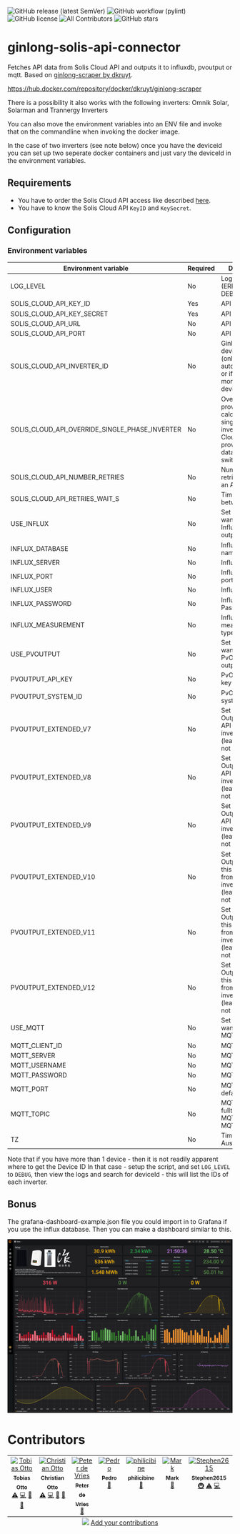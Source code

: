 ![GitHub release (latest SemVer)](https://img.shields.io/github/v/release/Gentleman1983/ginlong_solis_api_connector?sort=semver&style=plastic)
![GitHub workflow (pylint)](https://img.shields.io/github/actions/workflow/status/Gentleman1983/ginlong_solis_api_connector/pylint.yml?label=pylint&style=plastic)
![GitHub license](https://img.shields.io/github/license/Gentleman1983/ginlong_solis_api_connector?style=plastic)
![All Contributors](https://img.shields.io/github/all-contributors/Gentleman1983/ginlong_solis_api_connector?style=plastic)
![GitHub stars](https://img.shields.io/github/stars/Gentleman1983/ginlong_solis_api_connector?style=plastic)

# ginlong-solis-api-connector

Fetches API data from Solis Cloud API and outputs it to influxdb, pvoutput or mqtt. Based on [ginlong-scraper by dkruyt](https://github.com/dkruyt/ginlong-scraper).

https://hub.docker.com/repository/docker/dkruyt/ginlong-scraper

There is a possibility it also works with the following inverters: Omnik Solar, Solarman and Trannergy Inverters

You can also move the environment variables into an ENV file and invoke that on the commandline when 
invoking the docker image.

In the case of two inverters (see note below) once you have the deviceid you can set up two seperate docker containers
and just vary the deviceId in the environment variables.

## Requirements
* You have to order the Solis Cloud API access like described [here](https://solis-service.solisinverters.com/support/solutions/articles/44002212561-api-access-soliscloud).
* You have to know the Solis Cloud API `KeyID` and `KeySecret`.

## Configuration

### Environment variables

| Environment variable                            | Required | Description                                                                                                                          | Default value                  |
|-------------------------------------------------|----------|--------------------------------------------------------------------------------------------------------------------------------------|--------------------------------|
| LOG_LEVEL                                       | No       | Logging level (ERROR, INFO, DEBUG)                                                                                                   | `INFO`                         |
| SOLIS_CLOUD_API_KEY_ID                          | Yes      | API Key ID                                                                                                                           | *empty*                        |
| SOLIS_CLOUD_API_KEY_SECRET                      | Yes      | API Key Secret                                                                                                                       | *empty*                        |
| SOLIS_CLOUD_API_URL                             | No       | API URL                                                                                                                              | `https://www.soliscloud.com`   |
| SOLIS_CLOUD_API_PORT                            | No       | API Port                                                                                                                             | `13333`                        |
| SOLIS_CLOUD_API_INVERTER_ID                     | No       | Ginlong Solis device ID<br/>(only required if auto-detect fails or if you have more than one device)                                 | `0` or *empty*                 |
| SOLIS_CLOUD_API_OVERRIDE_SINGLE_PHASE_INVERTER  | No       | Override to provide correct calculations for single phase inverters if Solis Cloud API provides wrong data. Simply switch to `true`  | *empty*                        |
| SOLIS_CLOUD_API_NUMBER_RETRIES                  | No       | Number of retries to fetch an API endpoint                                                                                           | `3`                            |
| SOLIS_CLOUD_API_RETRIES_WAIT_S                  | No       | Timeout between retries                                                                                                              | `1`                            |
| USE_INFLUX                                      | No       | Set to true if you want to use InfluxDB as output                                                                                    | `false`                        |
| INFLUX_DATABASE                                 | No       | InfluxDB DB name                                                                                                                     | `influxdb`                     |
| INFLUX_SERVER                                   | No       | InfluxDB server                                                                                                                      | `localhost`                    |
| INFLUX_PORT                                     | No       | InfluxDB server port                                                                                                                 | `8086`                         |
| INFLUX_USER                                     | No       | InfluxDB User                                                                                                                        | *empty*                        |
| INFLUX_PASSWORD                                 | No       | InfluxDB Password                                                                                                                    | *empty*                        |
| INFLUX_MEASUREMENT                              | No       | InfluxDB measurement type                                                                                                            | `PV`                           |
| USE_PVOUTPUT                                    | No       | Set to true if you want to use PvOutput as output                                                                                    | `false`                        |
| PVOUTPUT_API_KEY                                | No       | PvOutput API key                                                                                                                     | *empty*                        |
| PVOUTPUT_SYSTEM_ID                              | No       | PvOutput system ID                                                                                                                   | *empty*                        |
| PVOUTPUT_EXTENDED_V7                            | No       | Set Extendet Output v7 to this API Key from inverterDetail (leave blank if not donated)                                              | *empty*                        |
| PVOUTPUT_EXTENDED_V8                            | No       | Set Extendet Output v8 to this API Key from inverterDetail (leave blank if not donated)                                              | *empty*                        |
| PVOUTPUT_EXTENDED_V9                            | No       | Set Extendet Output v9 to this API Key from inverterDetail (leave blank if not donated)                                              | *empty*                        |
| PVOUTPUT_EXTENDED_V10                           | No       | Set Extendet Output v10 to this API Key from inverterDetail (leave blank if not donated)                                             | *empty*                        |
| PVOUTPUT_EXTENDED_V11                           | No       | Set Extendet Output v11 to this API Key from inverterDetail (leave blank if not donated)                                             | *empty*                        |
| PVOUTPUT_EXTENDED_V12                           | No       | Set Extendet Output v12 to this API Key from inverterDetail (leave blank if not donated)                                             | *empty*                        |
| USE_MQTT                                        | No       | Set to true if you want to use MQTT as output                                                                                        | `false`                        |
| MQTT_CLIENT_ID                                  | No       | MQTT client ID                                                                                                                       | `pv`                           |
| MQTT_SERVER                                     | No       | MQTT server                                                                                                                          | `localhost`                    |
| MQTT_USERNAME                                   | No       | MQTT username                                                                                                                        | *empty*                        |
| MQTT_PASSWORD                                   | No       | MQTT password                                                                                                                        | *empty*                        |
| MQTT_PORT                                       | No       | MQTT port default 1883                                                                                                               | `1883`                         |
| MQTT_TOPIC                                      | No       | MQTT topic root, fulltopic will by MQTT_Topic / MQTT_Client_ID                                                                       | `topic`                        |     
| TZ                                              | No       | TimeZone e.g Australia/Sydney                                                                                                        | *empty*                        |

Note that if you have more than 1 device - then it is not readily apparent where to get the Device ID
In that case - setup the script, and set `LOG_LEVEL` to `DEBUG`, then view the logs and search for deviceId - 
this will list the IDs of each inverter.

## Bonus

The grafana-dashboard-example.json file you could import in to Grafana if you use the influx database. Then you can make a dashboard similar to this.

![grafana](https://github.com/dkruyt/resources/raw/master/grafana-dashboard-ginlong-small.png)

# Contributors

<!-- ALL-CONTRIBUTORS-LIST:START - Do not remove or modify this section -->
<!-- prettier-ignore-start -->
<!-- markdownlint-disable -->
<table>
  <tbody>
    <tr>
      <td align="center" valign="top" width="14.28%"><a href="https://github.com/TobiO79"><img src="https://avatars.githubusercontent.com/u/30373938?v=4?s=100" width="100px;" alt="Tobias Otto"/><br /><sub><b>Tobias Otto</b></sub></a><br /><a href="https://github.com/Gentleman1983/ginlong_solis_api_connector/commits?author=TobiO79" title="Tests">⚠️</a> <a href="https://github.com/Gentleman1983/ginlong_solis_api_connector/commits?author=TobiO79" title="Code">💻</a> <a href="#maintenance-TobiO79" title="Maintenance">🚧</a> <a href="https://github.com/Gentleman1983/ginlong_solis_api_connector/pulls?q=is%3Apr+reviewed-by%3ATobiO79" title="Reviewed Pull Requests">👀</a></td>
      <td align="center" valign="top" width="14.28%"><a href="https://github.com/Gentleman1983"><img src="https://avatars.githubusercontent.com/u/1020222?v=4?s=100" width="100px;" alt="Christian Otto"/><br /><sub><b>Christian Otto</b></sub></a><br /><a href="https://github.com/Gentleman1983/ginlong_solis_api_connector/commits?author=Gentleman1983" title="Tests">⚠️</a> <a href="https://github.com/Gentleman1983/ginlong_solis_api_connector/commits?author=Gentleman1983" title="Code">💻</a> <a href="#maintenance-Gentleman1983" title="Maintenance">🚧</a> <a href="https://github.com/Gentleman1983/ginlong_solis_api_connector/pulls?q=is%3Apr+reviewed-by%3AGentleman1983" title="Reviewed Pull Requests">👀</a></td>
      <td align="center" valign="top" width="14.28%"><a href="https://github.com/petermdevries"><img src="https://avatars.githubusercontent.com/u/15040708?v=4?s=100" width="100px;" alt="Peter de Vries"/><br /><sub><b>Peter de Vries</b></sub></a><br /><a href="https://github.com/Gentleman1983/ginlong_solis_api_connector/issues?q=author%3Apetermdevries" title="Bug reports">🐛</a></td>
      <td align="center" valign="top" width="14.28%"><a href="https://github.com/Flecky13"><img src="https://avatars.githubusercontent.com/u/57505680?v=4?s=100" width="100px;" alt="Pedro"/><br /><sub><b>Pedro</b></sub></a><br /><a href="https://github.com/Gentleman1983/ginlong_solis_api_connector/issues?q=author%3AFlecky13" title="Bug reports">🐛</a></td>
      <td align="center" valign="top" width="14.28%"><a href="https://github.com/philicibine"><img src="https://avatars.githubusercontent.com/u/16887758?v=4?s=100" width="100px;" alt="philicibine"/><br /><sub><b>philicibine</b></sub></a><br /><a href="https://github.com/Gentleman1983/ginlong_solis_api_connector/issues?q=author%3Aphilicibine" title="Bug reports">🐛</a></td>
      <td align="center" valign="top" width="14.28%"><a href="https://github.com/MetPhoto"><img src="https://avatars.githubusercontent.com/u/2766363?v=4?s=100" width="100px;" alt="Mark"/><br /><sub><b>Mark</b></sub></a><br /><a href="https://github.com/Gentleman1983/ginlong_solis_api_connector/issues?q=author%3AMetPhoto" title="Bug reports">🐛</a></td>
      <td align="center" valign="top" width="14.28%"><a href="https://github.com/Stephen2615"><img src="https://avatars.githubusercontent.com/u/43490186?v=4?s=100" width="100px;" alt="Stephen2615"/><br /><sub><b>Stephen2615</b></sub></a><br /><a href="#infra-Stephen2615" title="Infrastructure (Hosting, Build-Tools, etc)">🚇</a> <a href="https://github.com/Gentleman1983/ginlong_solis_api_connector/commits?author=Stephen2615" title="Tests">⚠️</a> <a href="https://github.com/Gentleman1983/ginlong_solis_api_connector/commits?author=Stephen2615" title="Code">💻</a></td>
    </tr>
  </tbody>
  <tfoot>
    <tr>
      <td align="center" size="13px" colspan="7">
        <img src="https://raw.githubusercontent.com/all-contributors/all-contributors-cli/1b8533af435da9854653492b1327a23a4dbd0a10/assets/logo-small.svg">
          <a href="https://all-contributors.js.org/docs/en/bot/usage">Add your contributions</a>
        </img>
      </td>
    </tr>
  </tfoot>
</table>

<!-- markdownlint-restore -->
<!-- prettier-ignore-end -->

<!-- ALL-CONTRIBUTORS-LIST:END -->
